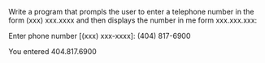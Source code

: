 Write a program that prompls the user to enter a telephone number
in the form (xxx) xxx.xxxx and then displays the number in me form xxx.xxx.xxx:

Enter phone number [(xxx) xxx-xxxx]: (404) 817-6900

You entered 404.817.6900 
